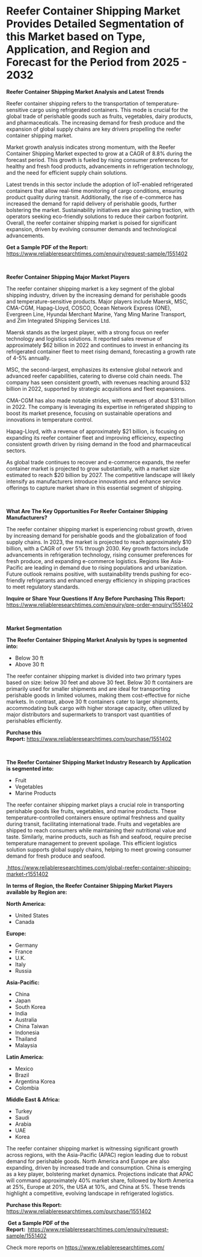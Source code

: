 <p><h1>Reefer Container Shipping Market Provides Detailed Segmentation of this Market based on Type, Application, and Region and Forecast for the Period from 2025 - 2032</h1></p><p><strong>Reefer Container Shipping Market Analysis and Latest Trends</strong></p>
<p><p>Reefer container shipping refers to the transportation of temperature-sensitive cargo using refrigerated containers. This mode is crucial for the global trade of perishable goods such as fruits, vegetables, dairy products, and pharmaceuticals. The increasing demand for fresh produce and the expansion of global supply chains are key drivers propelling the reefer container shipping market.</p><p>Market growth analysis indicates strong momentum, with the Reefer Container Shipping Market expected to grow at a CAGR of 8.8% during the forecast period. This growth is fueled by rising consumer preferences for healthy and fresh food products, advancements in refrigeration technology, and the need for efficient supply chain solutions. </p><p>Latest trends in this sector include the adoption of IoT-enabled refrigerated containers that allow real-time monitoring of cargo conditions, ensuring product quality during transit. Additionally, the rise of e-commerce has increased the demand for rapid delivery of perishable goods, further bolstering the market. Sustainability initiatives are also gaining traction, with operators seeking eco-friendly solutions to reduce their carbon footprint. Overall, the reefer container shipping market is poised for significant expansion, driven by evolving consumer demands and technological advancements.</p></p>
<p><strong>Get a Sample PDF of the Report:&nbsp;</strong> <a href="https://www.reliableresearchtimes.com/enquiry/request-sample/1551402?utm_campaign=2204&utm_medium=2&utm_source=Github&utm_content=ia&utm_term=16022025&utm_id=reefer-container-shipping">https://www.reliableresearchtimes.com/enquiry/request-sample/1551402</a></p>
<p>&nbsp;</p>
<p><strong>Reefer Container Shipping Major Market Players</strong></p>
<p><p>The reefer container shipping market is a key segment of the global shipping industry, driven by the increasing demand for perishable goods and temperature-sensitive products. Major players include Maersk, MSC, CMA-CGM, Hapag-Lloyd, COSCO, Ocean Network Express (ONE), Evergreen Line, Hyundai Merchant Marine, Yang Ming Marine Transport, and Zim Integrated Shipping Services Ltd.</p><p>Maersk stands as the largest player, with a strong focus on reefer technology and logistics solutions. It reported sales revenue of approximately $62 billion in 2022 and continues to invest in enhancing its refrigerated container fleet to meet rising demand, forecasting a growth rate of 4-5% annually.</p><p>MSC, the second-largest, emphasizes its extensive global network and advanced reefer capabilities, catering to diverse cold chain needs. The company has seen consistent growth, with revenues reaching around $32 billion in 2022, supported by strategic acquisitions and fleet expansions.</p><p>CMA-CGM has also made notable strides, with revenues of about $31 billion in 2022. The company is leveraging its expertise in refrigerated shipping to boost its market presence, focusing on sustainable operations and innovations in temperature control.</p><p>Hapag-Lloyd, with a revenue of approximately $21 billion, is focusing on expanding its reefer container fleet and improving efficiency, expecting consistent growth driven by rising demand in the food and pharmaceutical sectors.</p><p>As global trade continues to recover and e-commerce expands, the reefer container market is projected to grow substantially, with a market size estimated to reach $20 billion by 2027. The competitive landscape will likely intensify as manufacturers introduce innovations and enhance service offerings to capture market share in this essential segment of shipping.</p></p>
<p>&nbsp;</p>
<p><strong>What Are The Key Opportunities For Reefer Container Shipping Manufacturers?</strong></p>
<p><p>The reefer container shipping market is experiencing robust growth, driven by increasing demand for perishable goods and the globalization of food supply chains. In 2023, the market is projected to reach approximately $10 billion, with a CAGR of over 5% through 2030. Key growth factors include advancements in refrigeration technology, rising consumer preferences for fresh produce, and expanding e-commerce logistics. Regions like Asia-Pacific are leading in demand due to rising populations and urbanization. Future outlook remains positive, with sustainability trends pushing for eco-friendly refrigerants and enhanced energy efficiency in shipping practices to meet regulatory standards.</p></p>
<p><strong>Inquire or Share Your Questions If Any Before Purchasing This Report:</strong> <a href="https://www.reliableresearchtimes.com/enquiry/pre-order-enquiry/1551402?utm_campaign=2204&utm_medium=2&utm_source=Github&utm_content=ia&utm_term=16022025&utm_id=reefer-container-shipping">https://www.reliableresearchtimes.com/enquiry/pre-order-enquiry/1551402</a></p>
<p>&nbsp;</p>
<p><strong>Market Segmentation</strong></p>
<p><strong>The Reefer Container Shipping Market Analysis by types is segmented into:</strong></p>
<p><ul><li>Below 30 ft</li><li>Above 30 ft</li></ul></p>
<p><p>The reefer container shipping market is divided into two primary types based on size: below 30 feet and above 30 feet. Below 30 ft containers are primarily used for smaller shipments and are ideal for transporting perishable goods in limited volumes, making them cost-effective for niche markets. In contrast, above 30 ft containers cater to larger shipments, accommodating bulk cargo with higher storage capacity, often utilized by major distributors and supermarkets to transport vast quantities of perishables efficiently.</p></p>
<p><strong>Purchase this Report:&nbsp;</strong><a href="https://www.reliableresearchtimes.com/purchase/1551402?utm_campaign=2204&utm_medium=2&utm_source=Github&utm_content=ia&utm_term=16022025&utm_id=reefer-container-shipping">https://www.reliableresearchtimes.com/purchase/1551402</a></p>
<p>&nbsp;</p>
<p><strong>The Reefer Container Shipping Market Industry Research by Application is segmented into:</strong></p>
<p><ul><li>Fruit</li><li>Vegetables</li><li>Marine Products</li></ul></p>
<p><p>The reefer container shipping market plays a crucial role in transporting perishable goods like fruits, vegetables, and marine products. These temperature-controlled containers ensure optimal freshness and quality during transit, facilitating international trade. Fruits and vegetables are shipped to reach consumers while maintaining their nutritional value and taste. Similarly, marine products, such as fish and seafood, require precise temperature management to prevent spoilage. This efficient logistics solution supports global supply chains, helping to meet growing consumer demand for fresh produce and seafood.</p></p>
<p><a href="https://www.reliableresearchtimes.com/global-reefer-container-shipping-market-r1551402?utm_campaign=2204&utm_medium=2&utm_source=Github&utm_content=ia&utm_term=16022025&utm_id=reefer-container-shipping">&nbsp;https://www.reliableresearchtimes.com/global-reefer-container-shipping-market-r1551402</a></p>
<p><strong>In terms of Region, the Reefer Container Shipping Market Players available by Region are:</strong></p>
<p>
    <p> <strong> North America: </strong>
        <ul>
            <li>United States</li>
            <li>Canada</li>
        </ul>
        </p> 
    <p> <strong> Europe: </strong>
        <ul>
            <li>Germany</li>
            <li>France</li>
            <li>U.K.</li>
            <li>Italy</li>
            <li>Russia</li>
        </ul>
        </p> 
    <p> <strong> Asia-Pacific: </strong>
        <ul>
            <li>China</li>
            <li>Japan</li>
            <li>South Korea</li>
            <li>India</li>
            <li>Australia</li>
            <li>China Taiwan</li>
            <li>Indonesia</li>
            <li>Thailand</li>
            <li>Malaysia</li>
        </ul>
        </p> 
    <p> <strong> Latin America: </strong>
        <ul>
            <li>Mexico</li>
            <li>Brazil</li>
            <li>Argentina Korea</li>
            <li>Colombia</li>
        </ul>
        </p> 
    <p> <strong> Middle East & Africa: </strong>
        <ul>
            <li>Turkey</li>
            <li>Saudi</li>
            <li>Arabia</li>
            <li>UAE</li>
            <li>Korea</li>
        </ul>
    </p>
    </p>
<p><p>The reefer container shipping market is witnessing significant growth across regions, with the Asia-Pacific (APAC) region leading due to robust demand for perishable goods. North America and Europe are also expanding, driven by increased trade and consumption. China is emerging as a key player, bolstering market dynamics. Projections indicate that APAC will command approximately 40% market share, followed by North America at 25%, Europe at 20%, the USA at 10%, and China at 5%. These trends highlight a competitive, evolving landscape in refrigerated logistics.</p></p>
<p><strong>Purchase this Report: </strong><a href="https://www.reliableresearchtimes.com/purchase/1551402?utm_campaign=2204&utm_medium=2&utm_source=Github&utm_content=ia&utm_term=16022025&utm_id=reefer-container-shipping">https://www.reliableresearchtimes.com/purchase/1551402</a></p>
<p>&nbsp;<strong>Get a Sample PDF of the Report:&nbsp;&nbsp;</strong><a href="https://www.reliableresearchtimes.com/enquiry/request-sample/1551402?utm_campaign=2204&utm_medium=2&utm_source=Github&utm_content=ia&utm_term=16022025&utm_id=reefer-container-shipping">https://www.reliableresearchtimes.com/enquiry/request-sample/1551402</a></p>
<p><strong></strong></p>
<p>Check more reports on <a href="https://www.reliableresearchtimes.com/?utm_campaign=2204&utm_medium=2&utm_source=Github&utm_content=ia&utm_term=16022025&utm_id=reefer-container-shipping">https://www.reliableresearchtimes.com/</a></p>